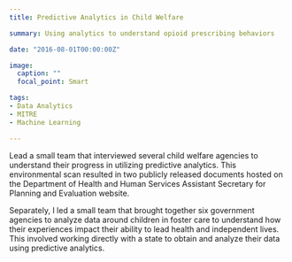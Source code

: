 ```yaml
---
title: Predictive Analytics in Child Welfare

summary: Using analytics to understand opioid prescribing behaviors

date: "2016-08-01T00:00:00Z"

image:
  caption: ""
  focal_point: Smart

tags:
- Data Analytics
- MITRE
- Machine Learning

---
```


Lead a small team that interviewed several child welfare agencies to understand their progress in utilizing predictive analytics. This environmental scan resulted in two publicly released documents hosted on the Department of Health and Human Services Assistant Secretary for Planning and Evaluation website. 

Separately, I led a small team that brought together six government agencies to analyze data around children in foster care to understand how their experiences impact their ability to lead health and independent lives. This involved working directly with a state to obtain and analyze their data using predictive analytics.